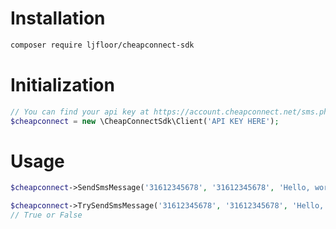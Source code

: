 # Installation

```sh
composer require ljfloor/cheapconnect-sdk
```

# Initialization
```php
// You can find your api key at https://account.cheapconnect.net/sms.php
$cheapconnect = new \CheapConnectSdk\Client('API KEY HERE');
```
# Usage
```php
$cheapconnect->SendSmsMessage('31612345678', '31612345678', 'Hello, world')
```
```php
$cheapconnect->TrySendSmsMessage('31612345678', '31612345678', 'Hello, world')
// True or False
```
